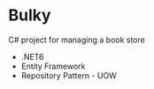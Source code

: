 # Bulky
C# project for managing a book store
- .NET6 
- Entity Framework
- Repository Pattern - UOW
